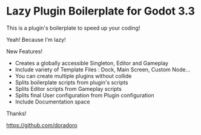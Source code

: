 # Lazy Plugin Boilerplate for Godot 3.3
This is a plugin's boilerplate to speed up your coding!

Yeah! Because I'm lazy!

New Features!
- Creates a globally accessible Singleton, Editor and Gameplay
- Include variety of Template Files : Dock, Main Screen, Custom Node...
- You can create multiple plugins without collide
- Splits boilerplate scripts from plugin's scripts
- Splits Editor scripts from Gameplay scripts
- Splits final User configuration from Plugin configuration
- Include Documentation space

Thanks!

https://github.com/doradoro
